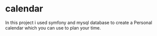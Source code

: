 # calendar

In this project i used symfony and mysql database to create a Personal calendar which you can use to plan your time.
